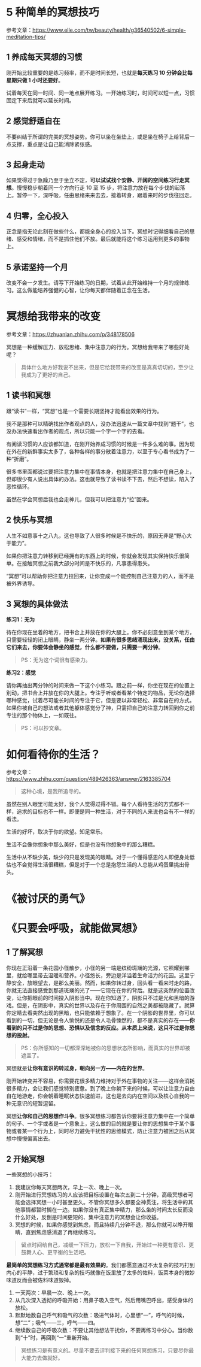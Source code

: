 # 5 种简单的冥想技巧

参考文章：https://www.elle.com/tw/beauty/health/g36540502/6-simple-meditation-tips/

## 1 养成每天冥想的习惯

刚开始比较重要的是练习频率，而不是时间长短，也就是**每天练习 10 分钟会比每星期只做 1 小时还要好**。

试着每天在同一时间、同一地点展开练习。一开始练习时，时间可以短一点，习惯固定下来后就可以延长时间。

## 2 感觉舒适自在

不要纠结于所谓的完美的冥想姿势。你可以坐在坐垫上，或是坐在椅子上给背后一点支撑，重点是让自己能消除紧张感。

## 3 起身走动

如果觉得过于急躁乃至于坐立不定，**可以试试找个安静、开阔的空间练习行走冥想**。慢慢稳步朝着同一个方向行走 10 至 15 步，将注意力放在每个步伐的起落上。暂停一下，深呼吸，任由思绪来来去去，接着转身，跟着来时的步伐往回走。

## 4 归零，全心投入

正念是指无论此刻在做些什么，都能全身心的投入当下。冥想时记得细看自己的思绪、感受和情绪，而不是抓住他们不放。最后就能将这个练习运用到更多的事物上。

## 5 承诺坚持一个月

改变不会一夕发生。请写下开始练习的日期，试着从此开始维持一个月的规律练习。这么做能培养强健的心智，让你每天都伴随着正念在生活。

# 冥想给我带来的改变

参考文章：https://zhuanlan.zhihu.com/p/348178506

冥想是一种缓解压力、放松思绪、集中注意力的行为。冥想给我带来了哪些好处呢？
> 具体什么地方好我说不出来，但是它给我带来的改变是真真切切的，至少让我成为了更好的自己。

## 1 读书和冥想

跟“读书”一样，“冥想”也是一个需要长期坚持才能看出效果的行为。

我不是那种可以精确找出作者观点的人，没办法迅速从一篇文章中找到“题干”，也没办法快速看出作者的观点，所以只能一个字一个字的去看。

有阅读习惯的人应该都知道，在刚开始养成习惯的时候是一件多么难的事。因为现在外在的新鲜事实太多了，各种各样的事分散着注意力，以至于专心看书成为了一种“折磨”。

很多书里面都说过要把注意力集中在事情本身，也就是把注意力集中在自己身上，但却很少有人说出具体的办法。这也就导致了读书读不下去，然后不想读，陷入了恶性循环。

虽然在学会冥想后我也会走神儿，但我可以把注意力“拉”回来。

## 2 快乐与冥想

人生不如意事十之八九，这也导致了人很多时候是不快乐的，原因无非是“野心大于能力”。

如果你把注意力转移到已经拥有的东西上的时候，你就会发现其实保持快乐很简单。在接触冥想之前我大部分时间是不快乐的，凡事患得患失。

“冥想”可以帮助你把注意力拉回来，让你变成一个能控制自己注意力的人，而不是被外界诱导。

## 3 冥想的具体做法

**练习1：无为**

待在你现在坐着的地方，把书合上并放在你的大腿上。你不必刻意坐到某个地方，只需要轻轻的闭上眼睛，静坐一两分钟。**如果有很多思绪涌现出来，没关系，任由它们来去，你要体会静坐的感觉，什么都不要做，只需要一两分钟**。
> PS：无为这个词很有感染力。

**练习2：感觉**

请你再抽出两分钟的时间来做一下这个小练习。跟之前一样，你坐在现在的位置上别动，把书合上并放在你的大腿上。专注于听或者看某个特定的物品，无论你选择哪种感觉，试着尽可能长时间的专注于它，但是要以非常轻松、非常自在的方式。如果你被自己的想法或者其他躯体感觉分了神，只需把自己的注意力转回到你之前专注的那个物体上，一如既往。
> PS：可以抄文章。


# 如何看待你的生活？

参考文章：https://www.zhihu.com/question/489426363/answer/2163385704

> 这种心境，是我所追寻的。

虽然在别人眼里可能太好，我个人觉得过得不错。每个人看待生活的方式都不一样，追求的目标也不一样。即便是同一种生活，对于不同的人来说也会有不一样的看法。

生活的好坏，取决于你的欲望。知足常乐。

生活不会像你想象中那么美好，但是也没有你想象中的那么糟糕。

生活中从不缺少美，缺少的只是发现美的眼睛。对于一个懂得感恩的人即便身处低估也不会觉得生活很糟糕，但是对于一个总是抱怨生活的人总能从鸡蛋里挑出骨头。

# 《被讨厌的勇气》

## 

# 《只要会呼吸，就能做冥想》

## 1 了解冥想

你现在正沿着一条花园小径散步，小径的另一端是缤纷斑斓的光源，它照耀到哪里，就给哪里带去温暖和营养。小径悠长，旁边是洋溢着生命活力的花园。这里宁静安全，放眼望去，是那么美丽。然而，如果你转过身，回头看一看来时走的路，你就无法直接感受到那道斑斓的光了——它现在在你的背后。就是这突然的位置改变，让你把眼前的时间投入阴影当中。现在你知道了，阴影只不过是光和黑暗的游戏。但是，在阴影中，真实的世界以及存在于你周围的自然之美都被隐藏了。就算你定睛去看突然出现的黑暗，也只能依赖于想象了。在一个阴影的世界里，你可以看到的一切，但无论是令人愉悦的还是令人毛骨悚然的，都不是真实的存在——**你看到的只不过是你的思想、恐惧以及信念的反应。从本质上来说，这只不过是你思想的投射。**
> PS：你所感知的一切都深深地被你的思想状态所影响，而真实的世界却被遮盖了。

冥想就是**让你有意识的转过身，朝向另一方——内在的世界**。

刚开始转变并不容易，你需要花很多精力维持对于外在事物的关注——这样会消耗很多精力，会让我们感觉特别疲惫。到了晚上你躺下来的时候，可以让注意力自由自在地游走，你会朝着睡眠状态快速前进，这也是去向内在空间以及核心自我的一种无意识的短暂逗留。

冥想**让你和自己的思想作斗争**。很多冥想练习都告诉你要将注意力集中在一个简单的句子、一个字或者是一个意象上，这么做的目的就是要让你的思想集中于某个事物或者某一个行为上，同时尽力避免干扰性的思维模式，防止注意力被困之后从冥想中慢慢偏离出去。

## 2 开始冥想

一些冥想的小技巧：
1. 我建议你每天冥想两次，早上一次、晚上一次。
2. 刚开始进行冥想练习的人应该把目标设置在每次五到二十分钟，高级冥想者可能会选择冥想一小时甚至更久。不管你冥想多久都要全神贯注，将生活中的其他事情都暂时搁在一边。如果你没有真正集中精力，那么坐的时间太长反而没什么好处，反倒是时间更短的、集中注意力的冥想会让你收益。
3. 冥想的时候，如果你感觉到焦虑，而且持续几分钟不退，那么你就可以睁开眼睛，直到焦虑感消退了再继续练习。
> 留点时间给自己，减缓一下压力，放松一下自我，开始过一种更有意识、更鼓舞人心、更平衡的生活吧。

**最简单的冥想练习方式通常都是最有效果的**。我们都愿意通过不太复杂的技巧打到内心的平静，过于繁琐和复杂的技巧就像在饭里放了太多的佐料，饭菜本身的微妙味道反而会被佐料味道毁掉。
1. 一天两次：早晨一次、晚上一次。
2. 从几次深入透彻的呼吸开始：用鼻子吸入空气，然后用嘴巴呼出，感受身体的放松。
3. 默默地数自己呼气和吸气的次数：吸进气体时，心里想“一”，呼气的时候，想“二”；吸气——三，呼气——四。
4. 继续数自己的呼吸次数：不要让其他想法干扰你，不要再练习中分心。当你数到“十”时，再回到“一”重新开始。
> 冥想练习是有意义的。尽量不要去评判接下来的任何冥想练习，只要尽你最大能力去做就好。